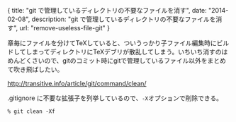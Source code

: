 {
  title: "git で管理しているディレクトリの不要なファイルを消す",
  date: "2014-02-08",
  description: "git で管理しているディレクトリの不要なファイルを消す",
  url: "remove-useless-file-git"
}

章毎にファイルを分けてTeXしていると、ついうっかり子ファイル編集時にビルドしてしまってディレクトリにTeXデブリが散乱してしまう。いちいち消すのはめんどくさいので、gitのコミット時にgitで管理しているファイル以外をまとめて吹き飛ばしたい。

http://transitive.info/article/git/command/clean/

.gitignore に不要な拡張子を列挙しているので、`-X`オプションで削除できる。

```
% git clean -Xf
```
